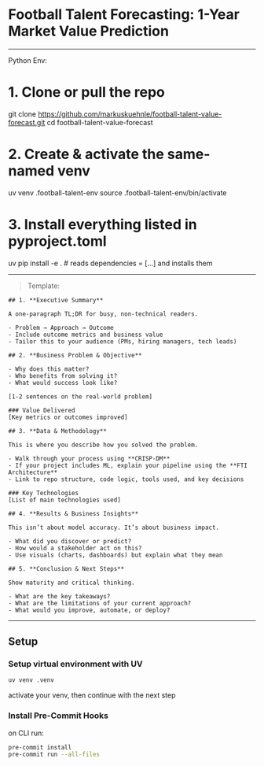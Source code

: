 # Football Talent Forecasting: 1-Year Market Value Prediction

---
Python Env:

# 1. Clone or pull the repo
git clone https://github.com/markuskuehnle/football-talent-value-forecast.git
cd football-talent-value-forecast

# 2. Create & activate the same-named venv
uv venv .football-talent-env
source .football-talent-env/bin/activate

# 3. Install everything listed in pyproject.toml
uv pip install -e .        # reads dependencies = [...] and installs them



---

> Template:

```
## 1. **Executive Summary**

A one-paragraph TL;DR for busy, non-technical readers.

- Problem → Approach → Outcome
- Include outcome metrics and business value
- Tailor this to your audience (PMs, hiring managers, tech leads)

## 2. **Business Problem & Objective**

- Why does this matter?
- Who benefits from solving it?
- What would success look like?

[1-2 sentences on the real-world problem]

### Value Delivered
[Key metrics or outcomes improved]

## 3. **Data & Methodology**

This is where you describe how you solved the problem.

- Walk through your process using **CRISP-DM**
- If your project includes ML, explain your pipeline using the **FTI Architecture**
- Link to repo structure, code logic, tools used, and key decisions

### Key Technologies
[List of main technologies used]

## 4. **Results & Business Insights**

This isn’t about model accuracy. It’s about business impact.

- What did you discover or predict?
- How would a stakeholder act on this?
- Use visuals (charts, dashboards) but explain what they mean

## 5. **Conclusion & Next Steps**

Show maturity and critical thinking.

- What are the key takeaways?
- What are the limitations of your current approach?
- What would you improve, automate, or deploy?
```

---

## Setup 

### Setup virtual environment with UV

```bash
uv venv .venv
```

activate your venv, then continue with the next step

### Install Pre-Commit Hooks

on CLI run:

```bash
pre-commit install
pre-commit run --all-files
```